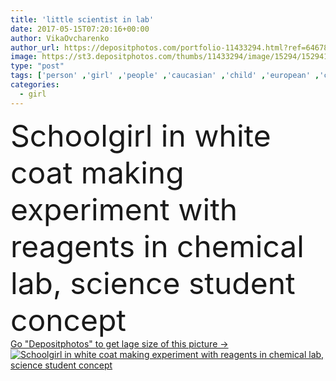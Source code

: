 ```yaml
---
title: 'little scientist in lab'
date: 2017-05-15T07:20:16+00:00
author: VikaOvcharenko
author_url: https://depositphotos.com/portfolio-11433294.html?ref=64678756
image: https://st3.depositphotos.com/thumbs/11433294/image/15294/152941138/api_thumb_450.jpg?forcejpeg=true
type: "post"
tags: ['person' ,'girl' ,'people' ,'caucasian' ,'child' ,'european' ,'childhood' ,'kid' ,'adorable' ,'professional' ,'education' ,'studying' ,'indoors' ,'pensive' ,'schoolgirl' ,'chemical' ,'chemist' ,'experiment' ,'lab' ,'laboratory' ,'science' ,'study' ,'uniform' ,'chemistry' ,'choice' ,'schoolchild' ,'knowledge' ,'tubes' ,'educational' ,'scientist' ,'microscope' ,'schooling' ,'reagents' ,'tuition' ,'Flasks' ,'Elementary Age' ]
categories: 
  - girl
---
```

<div aling="center">
            <font size="60"> Schoolgirl in white coat making experiment with reagents in chemical lab, science student concept</font>   
</div>
<div>
    <a href='https://depositphotos.com/152941138/stock-photo-little-scientist-in-lab.html?ref=64678756' target=_blank > Go "Depositphotos" to get lage size of this picture ->
        <img href='https://depositphotos.com/152941138/stock-photo-little-scientist-in-lab.html?ref=64678756' src='https://st3.depositphotos.com/11433294/15294/i/950/depositphotos_152941138-stock-photo-little-scientist-in-lab.jpg?forcejpeg=true' alt='Schoolgirl in white coat making experiment with reagents in chemical lab, science student concept' >
    </a>
</div>

